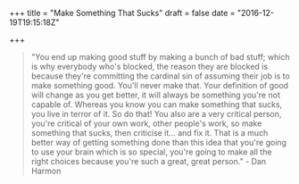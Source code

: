 +++
title = "Make Something That Sucks"
draft = false
date = "2016-12-19T19:15:18Z"

+++

> "You end up making good stuff by making a bunch of bad stuff; which is why 
> everybody who's blocked, the reason they are blocked is because they're 
> committing the cardinal sin of assuming their job is to make something good. 
> You'll never make that. Your definition of good will change as you get better, 
> it will always be something you're not capable of. Whereas you know you can 
> make something that sucks, you live in terror of it. So do that! You also are 
> a very critical person, you're critical of your own work, other people's work, 
> so make something that sucks, then criticise it… and fix it. That is a much 
> better way of getting something done than this idea that you're going to use 
> your brain which is so special, you're going to make all the right choices 
> because you're such a great, great person." - Dan Harmon
